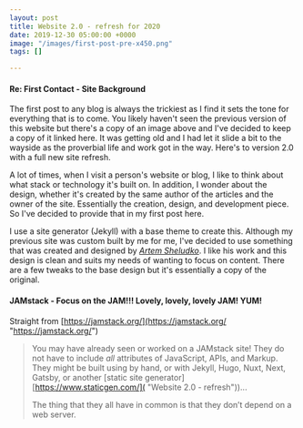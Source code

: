 ```yaml
---
layout: post
title: Website 2.0 - refresh for 2020
date: 2019-12-30 05:00:00 +0000
image: "/images/first-post-pre-x450.png"
tags: []

---
```

#### Re: First Contact - Site Background

The first post to any blog is always the trickiest as I find it sets the tone for everything that is to come. You likely haven't seen the previous version of this website but there's a copy of an image above and I've decided to keep a copy of it linked here. It was getting old and I had let it slide a bit to the wayside as the proverbial life and work got in the way. Here's to version 2.0 with a full new site refresh.

A lot of times, when I visit a person's website or blog, I like to think about what stack or technology it's built on. In addition, I wonder about the design, whether it's created by the same author of the articles and the owner of the site. Essentially the creation, design, and development piece. So I've decided to provide that in my first post here.

I use a site generator (Jekyll) with a base theme to create this. Although my previous site was custom built by me for me, I've decided to use something that was created and designed by [_Artem Sheludko_](http://artemsheludko.com/ "Artem Shelduko website"). I like his work and this design is clean and suits my needs of wanting to focus on content. There are a few tweaks to the base design but it's essentially a copy of the original.

#### JAMstack - Focus on the JAM!!! Lovely, lovely, lovely JAM! YUM!

Straight from [https://jamstack.org/](https://jamstack.org/ "https://jamstack.org/")

> You may have already seen or worked on a JAMstack site! They do not have to include _all_ attributes of JavaScript, APIs, and Markup. They might be built using by hand, or with Jekyll, Hugo, Nuxt, Next, Gatsby, or another \[static site generator\] [https://www.staticgen.com/]( "Website 2.0 - refresh"))...
>
> The thing that they all have in common is that they don’t depend on a web server.